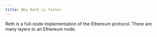 ```yaml
---
title: Why Reth is faster
---
```


Reth is a full-node implementation of the Ethereum protocol. There are many layers to an Ethereum node. 

